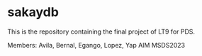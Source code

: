 # sakaydb
This is the repository containing the final project of LT9 for PDS.

Members: Avila, Bernal, Egango, Lopez, Yap
AIM MSDS2023
